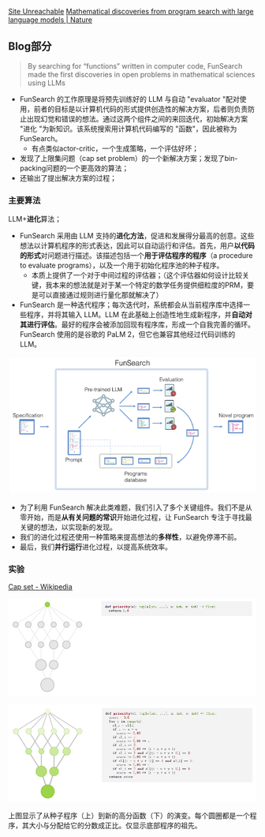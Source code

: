
[Site Unreachable](https://deepmind.google/discover/blog/funsearch-making-new-discoveries-in-mathematical-sciences-using-large-language-models/)
[Mathematical discoveries from program search with large language models | Nature](https://www.nature.com/articles/s41586-023-06924-6)

## Blog部分
> By searching for “functions” written in computer code, FunSearch made the first discoveries in open problems in mathematical sciences using LLMs 

- FunSearch 的工作原理是将预先训练好的 LLM 与自动 "evaluator "配对使用，前者的目标是以计算机代码的形式提供创造性的解决方案，后者则负责防止出现幻觉和错误的想法。通过这两个组件之间的来回迭代，初始解决方案 "进化 "为新知识。该系统搜索用计算机代码编写的 "函数"，因此被称为 FunSearch。
	- 有点类似actor-critic，一个生成策略，一个评估好坏；
- 发现了上限集问题（cap set problem）的一个新解决方案；发现了bin-packing问题的一个更高效的算法；
- 还输出了提出解决方案的过程；

### 主要算法
LLM+**进化**算法；
- FunSearch 采用由 LLM 支持的**进化方法**，促进和发展得分最高的创意。这些想法以计算机程序的形式表达，因此可以自动运行和评估。首先，用户**以代码的形式**对问题进行描述。该描述包括一个**用于评估程序的程序**（a procedure to evaluate programs），以及一个用于初始化程序池的种子程序。
	- 本质上提供了一个对于中间过程的评估器；（这个评估器如何设计比较关键，我本来的想法就是对于某一个特定的数学任务提供细粒度的PRM，要是可以直接通过规则进行量化那就解决了）
- FunSearch 是一种迭代程序；每次迭代时，系统都会从当前程序库中选择一些程序，并将其输入 LLM。LLM 在此基础上创造性地生成新程序，并**自动对其进行评估**。最好的程序会被添加回现有程序库，形成一个自我完善的循环。FunSearch 使用的是谷歌的 PaLM 2，但它也兼容其他经过代码训练的 LLM。

![image.png|575](https://raw.githubusercontent.com/Shichun-Liu/images-on-picgo/main/pics/20231225161616.png)

- 为了利用 FunSearch 解决此类难题，我们引入了多个关键组件。我们不是从零开始，而是**从有关问题的常识**开始进化过程，让 FunSearch 专注于寻找最关键的想法，以实现新的发现。
- 我们的进化过程还使用一种策略来提高想法的**多样性**，以避免停滞不前。
- 最后，我们**并行运行**进化过程，以提高系统效率。

### 实验
[Cap set - Wikipedia](https://en.wikipedia.org/wiki/Cap_set)

![image.png|675](https://raw.githubusercontent.com/Shichun-Liu/images-on-picgo/main/pics/20231225162515.png)

![image.png|675](https://raw.githubusercontent.com/Shichun-Liu/images-on-picgo/main/pics/20231225162356.png)

上图显示了从种子程序（上）到新的高分函数（下）的演变。每个圆圈都是一个程序，其大小与分配给它的分数成正比。仅显示底部程序的祖先。

